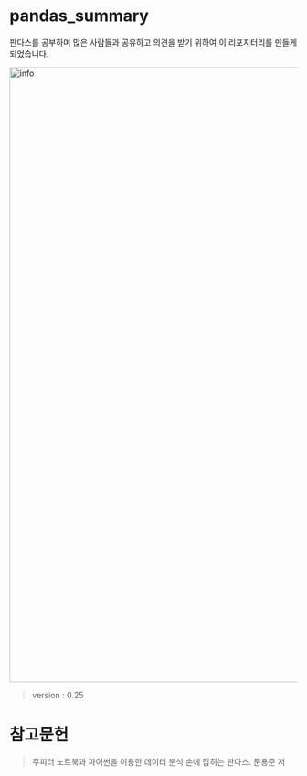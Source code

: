 # pandas_summary
판다스를 공부하며 많은 사람들과 공유하고 의견을 받기 위하여 이 리포지터리를 만들게 되었습니다.

<img width="1078" alt="info" src="https://user-images.githubusercontent.com/43739827/73938063-d4267b80-4929-11ea-95e8-aab546f7ea3b.png"></img>  
> version : 0.25  

# 참고문헌
> 주피터 노트북과 파이썬을 이용한 데이터 분석 손에 잡히는 판다스. 문용준 저
